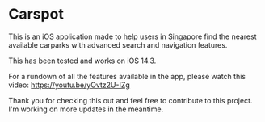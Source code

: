 # Carspot
This is an iOS application made to help users in Singapore find the nearest available carparks with advanced search and navigation features.

This has been tested and works on iOS 14.3.

For a rundown of all the features available in the app, please watch this video: 
https://youtu.be/yOvtz2U-IZg

Thank you for checking this out and feel free to contribute to this project. I'm working on more updates in the meantime.

